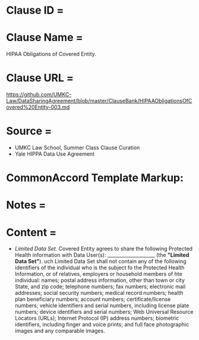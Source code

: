 # Clause ID = 

# Clause Name = 
HIPAA Obligations of Covered Entity. 
# Clause URL = 
https://github.com/UMKC-Law/DataSharingAgreement/blob/master/ClauseBank/HIPAAObligationsOfCovered%20Entity-003.md
# Source = 
* UMKC Law School, Summer Class Clause Curation
* Yale HIPPA Data Use Agreement

# CommonAccord Template Markup:   

# Notes = 

# Content = 
* *Limited Data Set.* Covered Entity agrees to share the following Protected Health information with Data User(s): ____________________ (the **"Limited Data Set"**). uch Limited Data Set shall not contain any of the following identifiers of the individual who is the subject fo the Protected Health Information, or of relatives, employers or household members of hte individual: names; postal address information, other than town or city State, and zip code; telephone numbers; fax numbers; electronic mail addresses; social security numbers; medical record numbers; health plan beneficiary numbers; account numbers; certificate/license numbers; vehicle identifiers and serial numbers, including license plate numbers; device identifiers and serial numbers; Web Universal Resource Locators (URLs); Internet Protocol (IP) address numbers; biometric identifiers, including finger and voice prints; and full face photographic images and any comparable images.
